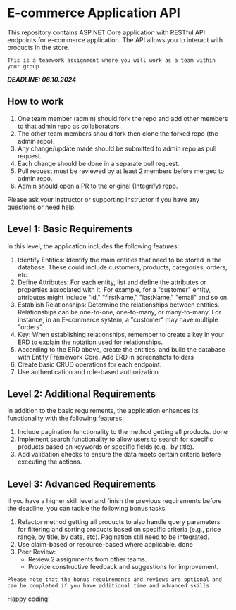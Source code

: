 # E-commerce Application API

This repository contains ASP.NET Core application with RESTful API endpoints for e-commerce application. The API allows you to interact with products in the store.

`This is a teamwork assignment where you will work as a team within your group`

**_DEADLINE: 06.10.2024_**

## How to work

1. One team member (admin) should fork the repo and add other members to that admin repo as collaborators.
2. The other team members should fork then clone the forked repo (the admin repo).
3. Any change/update made should be submitted to admin repo as pull request.
4. Each change should be done in a separate pull request.
5. Pull request must be reviewed by at least 2 members before merged to admin repo.
6. Admin should open a PR to the original (Integrify) repo.

Please ask your instructor or supporting instructor if you have any questions or need help.

## Level 1: Basic Requirements

In this level, the application includes the following features:

1. Identify Entities: Identify the main entities that need to be stored in the database. These could include customers, products, categories, orders, etc.
2. Define Attributes: For each entity, list and define the attributes or properties associated with it. For example, for a "customer" entity, attributes might include "id," "firstName," "lastName," "email" and so on.
3. Establish Relationships: Determine the relationships between entities. Relationships can be one-to-one, one-to-many, or many-to-many. For instance, in an E-commerce system, a "customer" may have multiple "orders".
4. Key: When establishing relationships, remember to create a key in your ERD to explain the notation used for relationships.
5. According to the ERD above, create the entities, and build the database with Entity Framework Core. Add ERD in screenshots folders
6. Create basic CRUD operations for each endpoint.
7. Use authentication and role-based authorization

## Level 2: Additional Requirements

In addition to the basic requirements, the application enhances its functionality with the following features:

1. Include pagination functionality to the method getting all products. done 
2. Implement search functionality to allow users to search for specific products based on keywords or specific fields (e.g., by title). 
3. Add validation checks to ensure the data meets certain criteria before executing the actions. 

## Level 3: Advanced Requirements

If you have a higher skill level and finish the previous requirements before the deadline, you can tackle the following bonus tasks:

1. Refactor method getting all products to also handle query parameters for filtering and sorting products based on specific criteria (e.g., price range, by title, by date, etc). Pagination still need to be integrated.
2. Use claim-based or resource-based where applicable. done
3. Peer Review:
   - Review 2 assignments from other teams.
   - Provide constructive feedback and suggestions for improvement.

`Please note that the bonus requirements and reviews are optional and can be completed if you have additional time and advanced skills.`

Happy coding!
